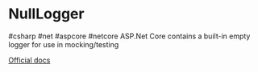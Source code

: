 # NullLogger

#csharp #net #aspcore #netcore
ASP.Net Core contains a built-in empty logger for use in mocking/testing

[Official docs](https://docs.microsoft.com/en-us/dotnet/api/microsoft.extensions.logging.abstractions?view=dotnet-plat-ext-3.0)